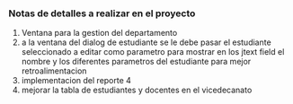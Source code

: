 ### Notas de detalles a realizar en el proyecto

1. Ventana para la gestion del departamento
2. a la ventana del dialog de estudiante se le debe pasar el estudiante seleccionado a editar como parametro para mostrar en los jtext field el nombre y los diferentes parametros del estudiante para mejor retroalimentacion
3. implementacion del reporte 4 
4. mejorar la tabla de estudiantes y docentes en el vicedecanato







